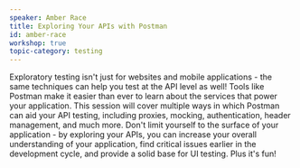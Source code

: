 ```yaml
---
speaker: Amber Race
title: Exploring Your APIs with Postman
id: amber-race
workshop: true
topic-category: testing
---
```


<!--<a href="http://www.slideshare.net/Kevlin/the-error-of-our-ways">[Slides]</a>-->

Exploratory testing isn't just for websites and mobile applications - the same techniques can help you test at the API level as well! Tools like Postman make it easier than ever to learn about the services that power your application. This session will cover multiple ways in which Postman can aid your API testing, including proxies, mocking, authentication, header management, and much more. Don't limit yourself to the surface of your application - by exploring your APIs, you can increase your overall understanding of your application, find critical issues earlier in the development cycle, and provide a solid base for UI testing. Plus it's fun!
